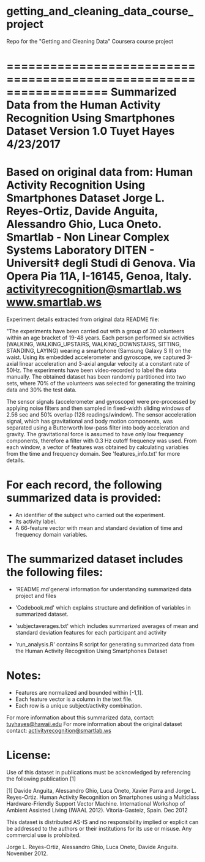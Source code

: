# getting_and_cleaning_data_course_project
Repo for the "Getting and Cleaning Data" Coursera course project

==================================================================
Summarized Data from the Human Activity Recognition Using Smartphones Dataset
Version 1.0
Tuyet Hayes
4/23/2017
==================================================================
Based on original data from:
Human Activity Recognition Using Smartphones Dataset
Jorge L. Reyes-Ortiz, Davide Anguita, Alessandro Ghio, Luca Oneto.
Smartlab - Non Linear Complex Systems Laboratory
DITEN - Universit‡ degli Studi di Genova.
Via Opera Pia 11A, I-16145, Genoa, Italy.
activityrecognition@smartlab.ws
www.smartlab.ws
==================================================================
Experiment details extracted from original data README file:

"The experiments have been carried out with a group of 30 volunteers within an age bracket of 19-48 years. Each person performed six activities (WALKING, WALKING_UPSTAIRS, WALKING_DOWNSTAIRS, SITTING, STANDING, LAYING) wearing a smartphone (Samsung Galaxy S II) on the waist. Using its embedded accelerometer and gyroscope, we captured 3-axial linear acceleration and 3-axial angular velocity at a constant rate of 50Hz. The experiments have been video-recorded to label the data manually. The obtained dataset has been randomly partitioned into two sets, where 70% of the volunteers was selected for generating the training data and 30% the test data. 

The sensor signals (accelerometer and gyroscope) were pre-processed by applying noise filters and then sampled in fixed-width sliding windows of 2.56 sec and 50% overlap (128 readings/window). The sensor acceleration signal, which has gravitational and body motion components, was separated using a Butterworth low-pass filter into body acceleration and gravity. The gravitational force is assumed to have only low frequency components, therefore a filter with 0.3 Hz cutoff frequency was used. From each window, a vector of features was obtained by calculating variables from the time and frequency domain. See 'features_info.txt' for more details. 

For each record, the following summarized data is provided:
======================================
- An identifier of the subject who carried out the experiment.
- Its activity label. 
- A 66-feature vector with mean and standard deviation of time and frequency domain variables. 

The summarized dataset includes the following files:
=========================================

- 'README.md'general information for understanding summarized data project and files

- 'Codebook.md' which explains structure and definition of variables in summarized dataset.

- 'subjectaverages.txt' which includes summarized averages of mean and standard deviation features for each participant and activity

- 'run_analysis.R' contains R script for generating summarized data from the Human Activity Recognition Using Smartphones Dataset

Notes: 
======
- Features are normalized and bounded within [-1,1].
- Each feature vector is a column in the text file.
- Each row is a unique subject/activity combination.

For more information about this summarized data, contact: tuyhayes@hawaii.edu
For more information about the original dataset contact: activityrecognition@smartlab.ws

License:
========
Use of this dataset in publications must be acknowledged by referencing the following publication [1] 

[1] Davide Anguita, Alessandro Ghio, Luca Oneto, Xavier Parra and Jorge L. Reyes-Ortiz. Human Activity Recognition on Smartphones using a Multiclass Hardware-Friendly Support Vector Machine. International Workshop of Ambient Assisted Living (IWAAL 2012). Vitoria-Gasteiz, Spain. Dec 2012

This dataset is distributed AS-IS and no responsibility implied or explicit can be addressed to the authors or their institutions for its use or misuse. Any commercial use is prohibited.

Jorge L. Reyes-Ortiz, Alessandro Ghio, Luca Oneto, Davide Anguita. November 2012.
